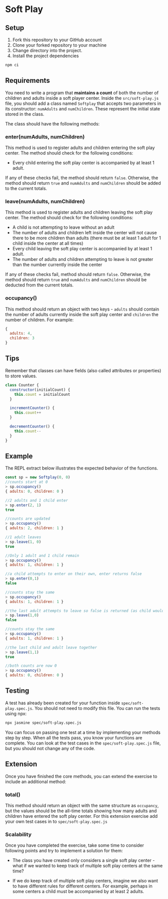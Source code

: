 # Soft Play

## Setup

1. Fork this repository to your GitHub account
2. Clone your forked repository to your machine
3. Change directory into the project.
4. Install the project dependencies

```sh
npm ci
```

## Requirements

You need to write a program that **maintains a count** of both the number of children and adults inside a soft player center. Inside the `src/soft-play.js` file, you should add a class named `Softplay` that accepts two parameters in its constructor: `numAdults` and `numChildren`. These represent the initial state stored in the class.

The class should have the following methods:

### enter(numAdults, numChildren)

This method is used to register adults and children entering the soft play center. The method should check for the following conditions:

- Every child entering the soft play center is accompanied by at least 1 adult.

If any of these checks fail, the method should return `false`. Otherwise, the method should return `true` and `numAdults` and `numChildren` should be added to the current totals.

### leave(numAdults, numChildren)

This method is used to register adults and children leaving the soft play center. The method should check for the following conditions:

- A child is not attempting to leave without an adult
- The number of adults and children left inside the center will not cause there to be more children than adults (there must be at least 1 adult for 1 child inside the center at all times)
- Every child leaving the soft play center is accompanied by at least 1 adult.
- The number of adults and children attempting to leave is not greater than the number currently inside the center

If any of these checks fail, method should return `false`. Otherwise, the method should return `true` and `numAdults` and `numChildren` should be deducted from the current totals.

### occupancy()

This method should return an object with two keys - `adults` should contain the number of adults currently inside the soft play center and `children` the number of children. For example:

```javascript
{
  adults: 4,
  children: 3
}
```

## Tips

Remember that classes can have fields (also called attributes or properties) to store values.

```javascript
class Counter {
  constructor(initialCount) {
    this.count = initialCount
  }

  incrementCounter() {
    this.count++
  }

  decrementCounter() {
    this.count--
  }
}
```

## Example

The REPL extract below illustrates the expected behavior of the functions.

```javascript
const sp = new Softplay(0, 0)
//counts start at 0
> sp.occupancy()
{ adults: 0, children: 0 }

//2 adults and 1 child enter
> sp.enter(2, 1)
true

//counts are updated
> sp.occupancy()
{ adults: 2, children: 1 }

//1 adult leaves
> sp.leave(1, 0)
true

//Only 1 adult and 1 child remain
> sp.occupancy()
{ adults: 1, children: 1 }

//a child attempts to enter on their own, enter returns false
> sp.enter(0,1)
false

//counts stay the same
> sp.occupancy()
{ adults: 1, children: 1 }

//the last adult attempts to leave so false is returned (as child would be on their own in soft play)
> sp.leave(1,0)
false

//counts stay the same
> sp.occupancy()
{ adults: 1, children: 1 }

//the last child and adult leave together
> sp.leave(1,1)
true

//both counts are now 0
> sp.occupancy()
{ adults: 0, children: 0 }
```

## Testing

A test has already been created for your function inside
`spec/soft-play.spec.js`. You should not need to modify this file. You can run the tests using npx:

```sh
npx jasmine spec/soft-play.spec.js
```

You can focus on passing one test at a time by implementing your methods step by step. When all the tests pass, you know your functions are complete. You can look at the test cases in the `spec/soft-play.spec.js` file, but you should not change any of the code.

## Extension

Once you have finished the core methods, you can extend the exercise to include an additional method:

### total()

This method should return an object with the same structure as `occupancy`, but the values should be the all-time totals showing how many adults and children have entered the soft play center. For this extension exercise add your own test cases in to `spec/soft-play.spec.js`

### Scalability

Once you have completed the exercise, take some time to consider following points and try to implement a solution for them:

- The class you have created only considers a single soft play center - what if we wanted to keep track of multiple soft play centers at the same time?

- If we do keep track of multiple soft play centers, imagine we also want to have different rules for different centers. For example, perhaps in some centers a child must be accompanied by at least 2 adults.
